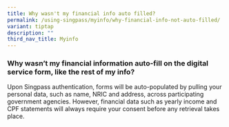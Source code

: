 ```yaml
---
title: Why wasn't my financial info auto filled?
permalink: /using-singpass/myinfo/why-financial-info-not-auto-filled/
variant: tiptap
description: ""
third_nav_title: Myinfo
---
```

<h3>Why wasn’t my financial information auto-fill on the digital service form, like the rest of my info?</h3>
<p>Upon Singpass authentication, forms will be auto-populated by pulling
your personal data, such as name, NRIC and address, across participating
government agencies. However, financial data such as yearly income and
CPF statements will always require your consent before any retrieval takes
place.</p>